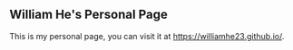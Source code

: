 ## William He's Personal Page

This is my personal page, you can visit it at https://williamhe23.github.io/.
